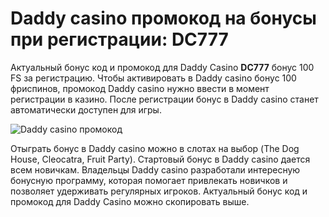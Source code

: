 # Daddy casino промокод на бонусы при регистрации: DC777
Актуальный бонус код и промокод для Daddy Casino **DC777** бонус 100 FS за регистрацию. 
Чтобы активировать в Daddy casino бонус 100 фриспинов, промокод Daddy casino нужно ввести в момент регистрации в казино. После регистрации бонус в Daddy casino станет автоматически доступен для игры. 

![Daddy casino промокод](https://github.com/user-attachments/assets/8170f592-bf8a-4ae1-b5f3-4847eab1cdbf)


Отыграть бонус в Daddy casino можно в слотах на выбор (The Dog House, Cleocatra, Fruit Party). Стартовый бонус в Daddy casino дается всем новичкам. 
Владельцы Daddy casino разработали интересную бонусную программу, которая помогает привлекать новичков и позволяет удерживать регулярных игроков. Актуальный бонус код и промокод для Daddy Casino можно скопировать выше.
